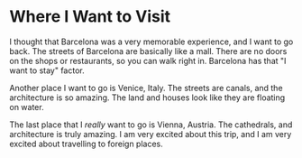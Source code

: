 # Where I Want to Visit

 I thought that Barcelona was a very memorable experience, and I want to go back. The streets of Barcelona are basically like a mall. There are no doors on the shops or restaurants, so you can walk right in. Barcelona has that "I want to stay" factor.
 
 Another place I want to go is Venice, Italy. The streets are canals, and the architecture is so amazing. The land and houses look like they are floating on water. 
 
 The last place that I *really* want to go is Vienna, Austria. The cathedrals, and architecture is truly amazing. I am very excited about this trip, and I am very excited about travelling to foreign places.
